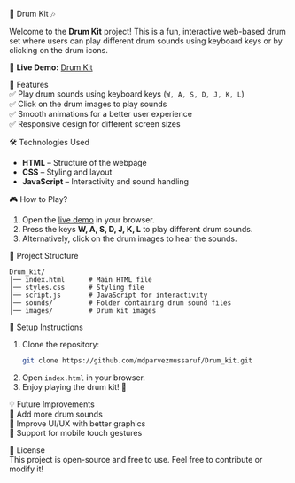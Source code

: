 🥁 Drum Kit 🎶  

Welcome to the **Drum Kit** project! This is a fun, interactive web-based drum set where users can play different drum sounds using keyboard keys or by clicking on the drum icons.  

🔗 **Live Demo:** [Drum Kit](https://mdparvezmussaruf.github.io/Drum_kit/)  

🚀 Features  
✅ Play drum sounds using keyboard keys (`W, A, S, D, J, K, L`)  
✅ Click on the drum images to play sounds  
✅ Smooth animations for a better user experience  
✅ Responsive design for different screen sizes  

🛠️ Technologies Used  
- **HTML** – Structure of the webpage  
- **CSS** – Styling and layout  
- **JavaScript** – Interactivity and sound handling  

🎮 How to Play?  
1. Open the [live demo](https://mdparvezmussaruf.github.io/Drum_kit/) in your browser.  
2. Press the keys **W, A, S, D, J, K, L** to play different drum sounds.  
3. Alternatively, click on the drum images to hear the sounds.  

📂 Project Structure  
```
Drum_kit/
│── index.html      # Main HTML file  
│── styles.css      # Styling file  
│── script.js       # JavaScript for interactivity  
│── sounds/         # Folder containing drum sound files  
│── images/         # Drum kit images  
```

📌 Setup Instructions  
1. Clone the repository:  
   ```sh
   git clone https://github.com/mdparvezmussaruf/Drum_kit.git
   ```
2. Open `index.html` in your browser.  
3. Enjoy playing the drum kit! 🥁  

💡 Future Improvements  
🔹 Add more drum sounds  
🔹 Improve UI/UX with better graphics  
🔹 Support for mobile touch gestures  

📜 License  
This project is open-source and free to use. Feel free to contribute or modify it!  
